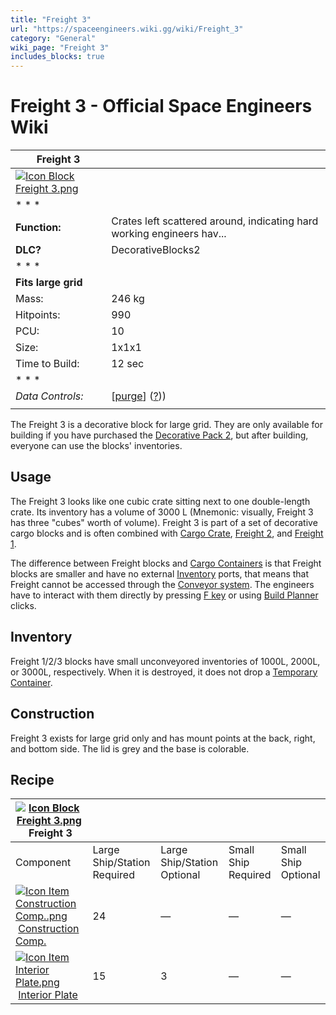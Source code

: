 ```yaml
---
title: "Freight 3"
url: "https://spaceengineers.wiki.gg/wiki/Freight_3"
category: "General"
wiki_page: "Freight 3"
includes_blocks: true
---
```


# Freight 3 - Official Space Engineers Wiki

| Freight 3 |     |
| --- | --- |
| [![Icon Block Freight 3.png](https://spaceengineers.wiki.gg/images/Icon_Block_Freight_3.png?2c52c0)](https://spaceengineers.wiki.gg/wiki/File:Icon_Block_Freight_3.png) |     |
| * * * |     |
| **Function:** | Crates left scattered around, indicating hard working engineers hav... |
| **DLC?** | DecorativeBlocks2 |
| * * * |     |
| **Fits large grid** |     |
| Mass: | 246 kg |
| Hitpoints: | 990 |
| PCU: | 10  |
| Size: | 1x1x1 |
| Time to Build: | 12 sec |
| * * * |     |
| _Data Controls:_ | \[[purge](https://spaceengineers.wiki.gg/wiki/Freight_3?action=purge)\] ([?](https://spaceengineers.wiki.gg/wiki/Template:Info_Block))) |
|     |     |

The Freight 3 is a decorative block for large grid. They are only available for building if you have purchased the [Decorative Pack 2](https://spaceengineers.wiki.gg/wiki/Decorative_Pack_2 "Decorative Pack 2"), but after building, everyone can use the blocks' inventories.

## Usage

The Freight 3 looks like one cubic crate sitting next to one double-length crate. Its inventory has a volume of 3000 L (Mnemonic: visually, Freight 3 has three "cubes" worth of volume). Freight 3 is part of a set of decorative cargo blocks and is often combined with [Cargo Crate](https://spaceengineers.wiki.gg/wiki/Cargo_Crate "Cargo Crate"), [Freight 2](https://spaceengineers.wiki.gg/wiki/Freight_2 "Freight 2"), and [Freight 1](https://spaceengineers.wiki.gg/wiki/Freight_1 "Freight 1").

The difference between Freight blocks and [Cargo Containers](https://spaceengineers.wiki.gg/wiki/Cargo_Container "Cargo Container") is that Freight blocks are smaller and have no external [Inventory](https://spaceengineers.wiki.gg/wiki/Inventory "Inventory") ports, that means that Freight cannot be accessed through the [Conveyor system](https://spaceengineers.wiki.gg/wiki/Conveyor_system "Conveyor system"). The engineers have to interact with them directly by pressing [F key](https://spaceengineers.wiki.gg/wiki/Key_Bindings "Key Bindings") or using [Build Planner](https://spaceengineers.wiki.gg/wiki/Build_Planner "Build Planner") clicks.

## Inventory

Freight 1/2/3 blocks have small unconveyored inventories of 1000L, 2000L, or 3000L, respectively. When it is destroyed, it does not drop a [Temporary Container](https://spaceengineers.wiki.gg/wiki/Temporary_Container "Temporary Container").

## Construction

Freight 3 exists for large grid only and has mount points at the back, right, and bottom side. The lid is grey and the base is colorable.

## Recipe

| [![Icon Block Freight 3.png](https://spaceengineers.wiki.gg/images/thumb/Icon_Block_Freight_3.png/21px-Icon_Block_Freight_3.png?2c52c0)](https://spaceengineers.wiki.gg/wiki/Freight_3 "Freight 3") Freight 3 |     |     |     |     |
| --- | --- | --- | --- | --- |
| Component | Large Ship/Station  <br>Required | Large Ship/Station  <br>Optional | Small Ship  <br>Required | Small Ship  <br>Optional |
| [![Icon Item Construction Comp..png](https://spaceengineers.wiki.gg/images/thumb/Icon_Item_Construction_Comp..png/21px-Icon_Item_Construction_Comp..png?cdc26f)](https://spaceengineers.wiki.gg/wiki/Construction_Comp. "Construction Comp.") [Construction Comp.](https://spaceengineers.wiki.gg/wiki/Construction_Comp. "Construction Comp.") | 24  | —   | —   | —   |
| [![Icon Item Interior Plate.png](https://spaceengineers.wiki.gg/images/thumb/Icon_Item_Interior_Plate.png/21px-Icon_Item_Interior_Plate.png?d80f8e)](https://spaceengineers.wiki.gg/wiki/Interior_Plate "Interior Plate") [Interior Plate](https://spaceengineers.wiki.gg/wiki/Interior_Plate "Interior Plate") | 15  | 3   | —   | —   |